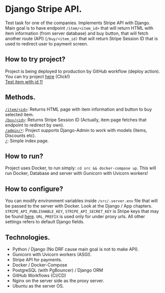 # Django Stripe API.

Test task for one of the companies. Implements Stripe API with Django.
Main goal is to have endpoint `/item/<item_id>` that will return HTML with item information (from server database) and buy button,
that will fetch another route (API) (`/buy/<item_id)` that will return Stripe Session ID that is used to redirect user to payment screen.

## How to try project?

Project is being deployed to production by GitHub workflow (deploy action). You can try project [here](https://kirillzhosul.site/tests/stripe) (Click!) \
[Test item with id 1!](https://kirillzhosul.site/tests/stripe/item/1)

## Methods.

[`/item/<id>`](https://kirillzhosul.site/tests/stripe/item/): Returns HTML page with item information and button to buy selected item. \
[`/buy/<id>`](https://kirillzhosul.site/tests/stripe/buy/): Returns Stripe Session ID (Actually, item page fetches that endpoint to redirect by own). \
[`/admin/*`](https://kirillzhosul.site/tests/stripe/admin/): Project supports Django-Admin to work with models (Items, Discounts etc). \
[`/`](https://kirillzhosul.site/tests/stripe/): Simple index page.

## How to run?

Project uses Docker, to run simply:
`cd src && docker-compose up`. This will run Docker, Database and server with Gunicorn with Uvicorn workers!

## How to configure?

You can modify environment variables inside `/src/.server.env` file that will be passed to the server with Docker. Look at the Django / App chapters.
`STRIPE_API_PUBLISHABLE_KEY`, `STRIPE_API_SECRET_KEY` is Stripe keys that may be found [here](https://dashboard.stripe.com/test/dashboard).
`URL_PREFIX` is used only for under proxy urls. All other settings refers to default Django fields.

## Technologies.

- Python / Django (No DRF cause main goal is not to make API).
- Gunicorn with Uvicorn workers (ASGI).
- Stripe API for payments.
- Docker / Docker-Compose
- PostgreSQL (with PgBouncer) / Django ORM
- GitHub Workflows (CI/CD)
- Nginx on the server side as the proxy server.
- Ubuntu as the server OS.
